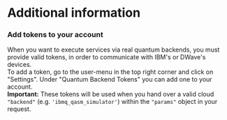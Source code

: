 # Additional information

### Add tokens to your account
When you want to execute services via real quantum backends, you must provide valid tokens, in order to communicate with IBM's or DWave's devices.  
To add a token, go to the user-menu in the top right corner and click on "Settings". Under "Quantum Backend Tokens" you can add one to your account.  
**Important:**
These tokens will be used when you hand over a valid cloud `"backend"` (e.g. `'ibmq_qasm_simulator'`) within the `"params"` object in your request.